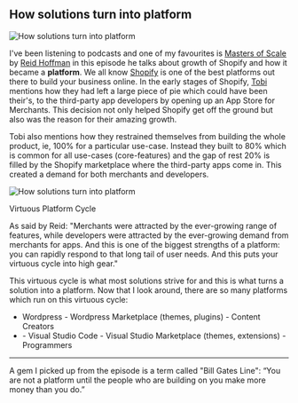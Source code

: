 ## How solutions turn into platform

![How solutions turn into platform](https://cdn.hashnode.com/res/hashnode/image-dev/upload/v1627625467221/0MJmzMIcZ.jpeg)

I've been listening to podcasts and one of my favourites is [Masters of Scale](https://mastersofscale.com) by [Reid Hoffman](https://twitter.com/reidhoffman) in this episode he talks about growth of Shopify and how it became a **platform**. We all know [Shopify](https://shopify.com) is one of the best platforms out there to build your business online. In the early stages of Shopify, [Tobi](https://twitter.com/tobi) mentions how they had left a large piece of pie which could have been their's, to the third-party app developers by opening up an App Store for Merchants. This decision not only helped Shopify get off the ground but also was the reason for their amazing growth.

Tobi also mentions how they restrained themselves from building the whole product, ie, 100% for a particular use-case. Instead they built to 80% which is common for all use-cases (core-features) and the gap of rest 20% is filled by the Shopify marketplace where the third-party apps come in. This created a demand for both merchants and developers.

![How solutions turn into platform](https://cdn.hashnode.com/res/hashnode/image-dev/upload/v1627625472379/fwY7iUzJW.jpeg)

Virtuous Platform Cycle

As said by Reid: "Merchants were attracted by the ever-growing range of features, while developers were attracted by the ever-growing demand from merchants for apps. And this is one of the biggest strengths of a platform: you can rapidly respond to that long tail of user needs. And this puts your virtuous cycle into high gear."  

This virtuous cycle is what most solutions strive for and this is what turns a solution into a platform. Now that I look around, there are so many platforms which run on this virtuous cycle:

*   Wordpress - Wordpress Marketplace (themes, plugins) - Content Creators
*   \- Visual Studio Code - Visual Studio Marketplace (themes, extensions) - Programmers

* * *

A gem I picked up from the episode is a term called "Bill Gates Line": “You are not a platform until the people who are building on you make more money than you do.”